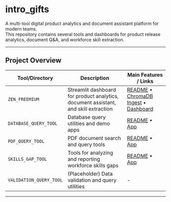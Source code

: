 # intro_gifts

A multi-tool digital product analytics and document assistant platform for modern teams.  
This repository contains several tools and dashboards for product release analytics, document Q&A, and workforce skill extraction.

---

## Project Overview

| Tool/Directory         | Description                                                                 | Main Features / Links                                                                                 |
|------------------------|-----------------------------------------------------------------------------|------------------------------------------------------------------------------------------------------|
| `ZEN_FREEMIUM`         | Streamlit dashboard for product analytics, document assistant, and skill extraction | [README](./ZEN_FREEMIUM/README.md) • [ChromaDB Ingest](./ZEN_FREEMIUM/working_docs/chromadb_ingest.py) • [Dashboard](./ZEN_FREEMIUM/working_docs/streamlit_report.py) |
| `DATABASE_QUERY_TOOL`  | Database query utilities and demo apps                                      | [README](./DATABASE_QUERY_TOOL/README.md) • [App](./DATABASE_QUERY_TOOL/app.py)          |
| `PDF_QUERY_TOOL`       | PDF document search and query tools                                         | [README](./PDF_QUERY_TOOL/README.md) • [App](./PDF_QUERY_TOOL/app.py)                                |
| `SKILLS_GAP_TOOL`      | Tools for analyzing and reporting workforce skills gaps                     | [README](./SKILLS_GAP_TOOL/README.md) • [App](./SKILLS_GAP_TOOL/app.py)                              |
| `VALIDATION_QUERY_TOOL`| (Placeholder) Data validation and query utilities                           | -                                                                                                    |

---